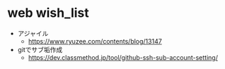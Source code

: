 # web wish_list

- アジャイル
  - https://www.ryuzee.com/contents/blog/13147
- gitでサブ垢作成
  - https://dev.classmethod.jp/tool/github-ssh-sub-account-setting/
